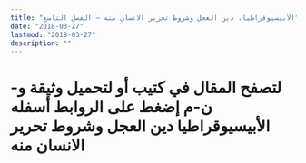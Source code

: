 ```yaml
---
title: "الأبيسيوقراطيا، دين العجل وشروط تحرير الانسان منه – الفصل التاسع"
date: "2018-03-27"
lastmod: "2018-03-27"
description: ""
---
```

# **لتصفح المقال في كتيب أو لتحميل وثيقة و-ن-م إضغط على الروابط أسفله** **الأبيسيوقراطيا دين العجل وشروط تحرير الانسان منه**

###